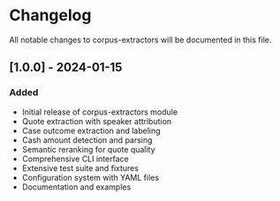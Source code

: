 # Changelog

All notable changes to corpus-extractors will be documented in this file.

## [1.0.0] - 2024-01-15

### Added
- Initial release of corpus-extractors module
- Quote extraction with speaker attribution
- Case outcome extraction and labeling
- Cash amount detection and parsing
- Semantic reranking for quote quality
- Comprehensive CLI interface
- Extensive test suite and fixtures
- Configuration system with YAML files
- Documentation and examples
